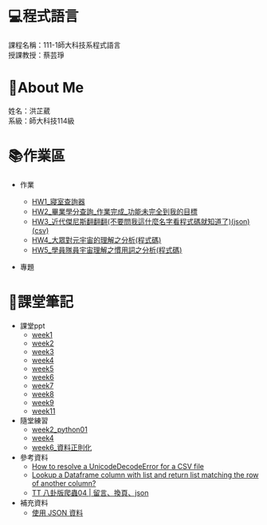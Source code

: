 # :computer:程式語言
課程名稱：111-1師大科技系程式語言  
授課教授：蔡芸琤
# :sheep:About Me
姓名：洪芷葳  
系級：師大科技114級
# :books:作業區
+ 作業
    +  [HW1_寢室查詢器](https://github.com/WeiweiHung/PL/blob/main/HW1.ipynb)
    +  [HW2_畢業學分查詢_作業完成_功能未完全到我的目標](https://github.com/WeiweiHung/PL/blob/main/HW2.ipynb)
    +  [HW3_近代傑尼斯翻翻翻(不要問我這什麼名字看程式碼就知道了)](https://github.com/WeiweiHung/PL/blob/main/HW3.ipynb)[(json)](https://github.com/WeiweiHung/PL/blob/main/Data.json)[(csv)](https://github.com/WeiweiHung/PL/blob/main/data.csv)
    +  [HW4_大眾對元宇宙的理解之分析](https://medium.com/@weiweihnug/%E5%A4%A7%E7%9C%BE%E5%B0%8D%E5%85%83%E5%AE%87%E5%AE%99%E7%9A%84%E7%90%86%E8%A7%A3%E4%B9%8B%E5%88%86%E6%9E%90-dea071d12128)[(程式碼)](https://github.com/WeiweiHung/PL/blob/main/HW4.ipynb)
    +  [HW5_學員隊員宇宙理解之慣用詞之分析](https://medium.com/@weiweihnug/%E5%A4%A7%E5%AE%B6%E5%B0%8D%E5%85%83%E5%AE%87%E5%AE%99%E7%9A%84%E6%83%B3%E5%83%8F-a8edfcc51ee1)[(程式碼)](https://github.com/WeiweiHung/PL/blob/main/HW5.ipynb)
        
+ 專題
# :closed_book:課堂筆記
+ 課堂ppt  
    +  [week1](https://moodle3.ntnu.edu.tw/pluginfile.php/906101/mod_resource/content/1/1_16%20%E7%A8%8B%E5%BC%8F%E8%AA%9E%E8%A8%80.pdf)
    +  [week2](https://moodle3.ntnu.edu.tw/pluginfile.php/906102/mod_resource/content/1/2_16%20%E7%A8%8B%E5%BC%8F%E8%AA%9E%E8%A8%80.pdf)
    +  [week3](https://moodle3.ntnu.edu.tw/pluginfile.php/906104/mod_resource/content/1/3_16%20%E7%A8%8B%E5%BC%8F%E8%AA%9E%E8%A8%80.pdf)
    +  [week4](https://moodle3.ntnu.edu.tw/pluginfile.php/906105/mod_resource/content/1/4_16%20%E7%A8%8B%E5%BC%8F%E8%AA%9E%E8%A8%80.pdf)
    +  [week5](https://moodle3.ntnu.edu.tw/pluginfile.php/906105/mod_resource/content/1/4_16%20%E7%A8%8B%E5%BC%8F%E8%AA%9E%E8%A8%80.pdf)
    +  [week6](https://moodle3.ntnu.edu.tw/pluginfile.php/906107/mod_resource/content/1/6_16%20%E7%A8%8B%E5%BC%8F%E8%AA%9E%E8%A8%80.pdf)
    +  [week7](https://moodle3.ntnu.edu.tw/pluginfile.php/906109/mod_resource/content/1/7_16%20%E7%A8%8B%E5%BC%8F%E8%AA%9E%E8%A8%80.pdf)
    +  [week8](https://moodle3.ntnu.edu.tw/pluginfile.php/906110/mod_resource/content/1/8_16%20%E7%A8%8B%E5%BC%8F%E8%AA%9E%E8%A8%80.pdf)
    +  [week9](https://moodle3.ntnu.edu.tw/pluginfile.php/906111/mod_resource/content/1/9_16%20%E7%A8%8B%E5%BC%8F%E8%AA%9E%E8%A8%80.pdf)
    +  [week11](https://moodle3.ntnu.edu.tw/pluginfile.php/906112/mod_resource/content/1/11_16%20%E7%A8%8B%E5%BC%8F%E8%AA%9E%E8%A8%80.pdf)
+ 隨堂練習
    + [week2_python01](https://github.com/WeiweiHung/PL/blob/main/PL_Python01.ipynb)
    + [week4](https://github.com/WeiweiHung/PL/blob/main/week4_practice.ipynb)
    + [week6_資料正則化](https://github.com/WeiweiHung/PL/blob/main/week6_practice.ipynb)
+ 參考資料
    + [How to resolve a UnicodeDecodeError for a CSV file](https://www.kaggle.com/code/paultimothymooney/how-to-resolve-a-unicodedecodeerror-for-a-csv-file)
    + [Lookup a Dataframe column with list and return list matching the row of another column?](https://stackoverflow.com/questions/71619015/lookup-a-dataframe-column-with-list-and-return-list-matching-the-row-of-another)
    + [TT 八卦版爬蟲04 | 留言、換頁、json](https://ithelp.ithome.com.tw/articles/10270992)
+ 補充資料
    + [使用 JSON 資料](https://developer.mozilla.org/zh-TW/docs/Learn/JavaScript/Objects/JSON)
    
